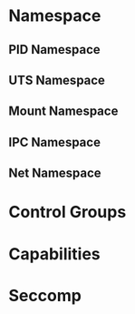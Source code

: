 
# Namespace

## PID Namespace

## UTS Namespace

## Mount Namespace

## IPC Namespace

## Net Namespace


# Control Groups


# Capabilities


# Seccomp